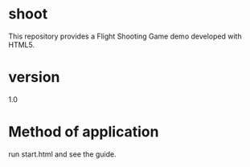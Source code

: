 # shoot
This repository provides a Flight Shooting Game demo developed with HTML5.

# version
1.0

# Method of application
run start.html and see the guide.

